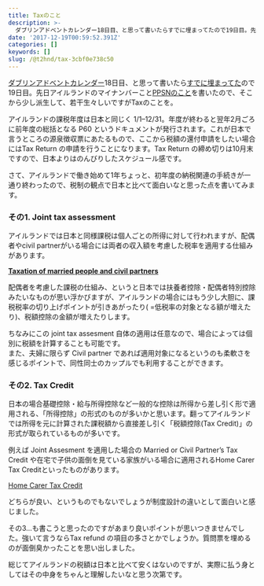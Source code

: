 ```yaml
---
title: Taxのこと
description: >-
  ダブリンアドベントカレンダー18日目、と思って書いたらすでに埋まってたので19日目。先日アイルランドのマイナンバーことPPSNのことを書いたので、そこから少し派生して、若干生々しいですがTaxのことを。
date: '2017-12-19T00:59:52.391Z'
categories: []
keywords: []
slug: /@t2hnd/tax-3cbf0e738c50
---
```


[ダブリンアドベントカレンダー](https://adventar.org/calendars/2589)18日目、と思って書いたら[すでに埋まってた](https://tsubo.org/2017/12/19/%e8%a6%b3%e5%85%89%e5%9c%b0%e3%81%ab%e3%81%a4%e3%81%84%e3%81%a6/)ので19日目。先日アイルランドのマイナンバーこと[PPSNのこと](https://medium.com/@t2hnd/ppsn-d7be39012fc1)を書いたので、そこから少し派生して、若干生々しいですがTaxのことを。

アイルランドの課税年度は日本と同じく 1/1–12/31。年度が終わると翌年2月ごろに前年度の総括となる P60 というドキュメントが発行されます。これが日本で言うところの源泉徴収票にあたるもので、ここから税額の還付申請をしたい場合にはTax Return の申請を行うことになります。Tax Return の締め切りは10月末ですので、日本よりはのんびりしたスケジュール感です。

さて、アイルランドで働き始めて1年ちょっと、初年度の納税関連の手続きが一通り終わったので、税制の観点で日本と比べて面白いなと思った点を書いてみます。

### その1. Joint tax assessment

アイルランドでは日本と同様課税は個人ごとの所得に対して行われますが、配偶者やcivil partnerがいる場合には両者の収入額を考慮した税率を適用する仕組みがあります。

[**Taxation of married people and civil partners**](http://www.citizensinformation.ie/en/money_and_tax/tax/income_tax/taxation_of_married_people.html)

配偶者を考慮した課税の仕組み、というと日本では扶養者控除・配偶者特別控除みたいなものが思い浮かびますが、アイルランドの場合にはもう少し大胆に、課税税率の切り上げポイントが引きあがったり( =低税率の対象となる額が増えたり)、税額控除の金額が増えたりします。

ちなみにこの joint tax assesment 自体の適用は任意なので、場合によっては個別に税額を計算することも可能です。  
また、夫婦に限らず Civil partner であれば適用対象になるというのも柔軟さを感じるポイントで、同性同士のカップルでも利用することができます。

### その2. Tax Credit

日本の場合基礎控除・給与所得控除など一般的な控除は所得から差し引く形で適用される、「所得控除」の形式のものが多いかと思います。翻ってアイルランドでは所得を元に計算された課税額から直接差し引く「税額控除(Tax Credit)」の形式が取られているものが多いです。

例えば Joint Assesment を適用した場合の Married or Civil Partner’s Tax Credit や在宅で子供の面倒を見ている家族がいる場合に適用されるHome Carer Tax Creditといったものがあります。

[Home Carer Tax Credit](http://www.citizensinformation.ie/en/money_and_tax/tax/income_tax_credits_and_reliefs/home_carers_tax_credit.html)

どちらが良い、というものでもないでしょうが制度設計の違いとして面白いと感じました。

その3…も書こうと思ったのですがあまり良いポイントが思いつきませんでした。強いて言うならTax refund の項目の多さとかでしょうか。質問票を埋めるのが面倒臭かったことを思い出しました。

総じてアイルランドの税額は日本と比べて安くはないのですが、実際に払う身としてはその中身をちゃんと理解したいなと思う次第です。